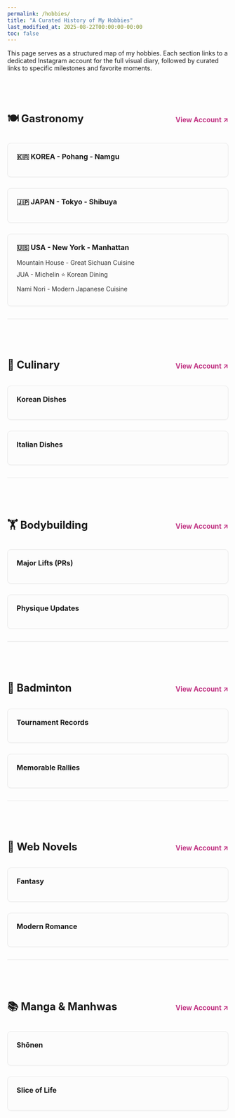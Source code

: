 ```yaml
---
permalink: /hobbies/
title: "A Curated History of My Hobbies"
last_modified_at: 2025-08-22T00:00:00-00:00
toc: false
---
```


<style>
    .hobby-section {
        margin-top: 4em;
        padding-bottom: 2em;
        border-bottom: 2px solid #f0f0f0;
    }
    .hobby-section:last-child {
        border-bottom: none;
    }
    .hobby-header {
        display: flex;
        align-items: baseline; /* 수정 2: 세로 정렬 기준을 'center'에서 'baseline'으로 변경 */
        justify-content: space-between;
        flex-wrap: wrap;
        margin-bottom: 2em;
    }
    .hobby-header h2 {
        font-size: 1.7em; /* 수정 1: 대주제 제목 크기 조정 (2em -> 1.7em) */
        margin-bottom: 0.2em;
    }
    .hobby-header a.insta-account {
        font-size: 1.1em;
        font-weight: bold;
        text-decoration: none;
        color: #c13584; /* Instagram-like color */
        flex-shrink: 0;
        margin-left: 15px;
    }
    .hobby-log-grid {
        display: grid;
        grid-template-columns: repeat(auto-fill, minmax(300px, 1fr));
        gap: 25px;
    }
    .log-category {
        border: 1px solid #e9e9e9;
        border-radius: 8px;
        padding: 20px;
        background-color: #fcfcfc;
        transition: box-shadow 0.2s ease-in-out, transform 0.2s ease-in-out;
        box-shadow: 0 1px 3px rgba(0,0,0,0.04);
    }
    .log-category:hover {
        transform: translateY(-4px);
        box-shadow: 0 5px 15px rgba(0,0,0,0.08);
    }
    .log-category h4 {
        border-bottom: none;
        padding-bottom: 0;
        margin-top: 0;
        margin-bottom: 1em;
        font-size: 1.15em;
    }
    .log-category ul {
        list-style-type: none;
        padding-left: 0;
        margin: 0;
    }
    .log-category li {
        margin-bottom: 0.7em;
    }
    .log-category a {
        text-decoration: none;
        color: #333;
        transition: color 0.2s;
    }
    .log-category a:hover {
        color: #007bff;
    }
</style>

This page serves as a structured map of my hobbies. Each section links to a dedicated Instagram account for the full visual diary, followed by curated links to specific milestones and favorite moments.

<div class="hobby-section">
    <div class="hobby-header">
        <h2>🍽️ Gastronomy</h2>
        <a href="https://www.instagram.com/gastronomy_hajae/" class="insta-account" target="_blank">View Account ↗</a>
    </div>
    <div class="hobby-log-grid">
        <div class="log-category">
            <h4>🇰🇷 KOREA - Pohang - Namgu</h4>
            <ul>
                <!-- <li><a href="INSTAGRAM_POST_URL_HERE" target="_blank">Restaurant Name A - A delightful dinner</a></li> -->
                </ul>
        </div>
        <div class="log-category">
            <h4>🇯🇵 JAPAN - Tokyo - Shibuya</h4>
            <ul>
                <!-- <li><a href="INSTAGRAM_POST_URL_HERE" target="_blank">Restaurant Name B - Unforgettable ramen</a></li> -->
                </ul>
        </div>
        <div class="log-category">
            <h4>🇺🇸 USA - New York - Manhattan</h4>
            <ul>
                <li><a href="https://www.instagram.com/p/DNpfcYtN4Jc/?utm_source=ig_web_copy_link&igsh=MzRlODBiNWFlZA==" target="_blank">Mountain House - Great Sichuan Cuisine</a></li>
                <li><a href="
                https://www.instagram.com/p/DNpeDjnt_Ze/?utm_source=ig_web_copy_link&igsh=MzRlODBiNWFlZA==" target="_blank">JUA - Michelin ⭐ Korean Dining</a></li>
                <li><a href="https://www.instagram.com/p/DNqJGsAt7Xl/?utm_source=ig_web_copy_link&igsh=MzRlODBiNWFlZA==" target="_blank">Nami Nori - Modern Japanese Cuisine</a></li>
            </ul>
        </div>
    </div>
</div>

<div class="hobby-section">
    <div class="hobby-header">
        <h2>🍳 Culinary</h2>
        <a href="INSTAGRAM_CULINARY_URL" class="insta-account" target="_blank">View Account ↗</a>
    </div>
    <div class="hobby-log-grid">
        <div class="log-category">
            <h4>Korean Dishes</h4>
            <ul>
                </ul>
        </div>
        <div class="log-category">
            <h4>Italian Dishes</h4>
            <ul>
                </ul>
        </div>
    </div>
</div>

<div class="hobby-section">
    <div class="hobby-header">
        <h2>🏋️ Bodybuilding</h2>
        <a href="INSTAGRAM_BODYBUILDING_URL" class="insta-account" target="_blank">View Account ↗</a>
    </div>
    <div class="hobby-log-grid">
        <div class="log-category">
            <h4>Major Lifts (PRs)</h4>
            <ul>
                </ul>
        </div>
        <div class="log-category">
            <h4>Physique Updates</h4>
            <ul>
                </ul>
        </div>
    </div>
</div>

<div class="hobby-section">
    <div class="hobby-header">
        <h2>🏸 Badminton</h2>
        <a href="INSTAGRAM_BADMINTON_URL" class="insta-account" target="_blank">View Account ↗</a>
    </div>
    <div class="hobby-log-grid">
        <div class="log-category">
            <h4>Tournament Records</h4>
            <ul>
                </ul>
        </div>
        <div class="log-category">
            <h4>Memorable Rallies</h4>
            <ul>
                </ul>
        </div>
    </div>
</div>

<div class="hobby-section">
    <div class="hobby-header">
        <h2>📱 Web Novels</h2>
        <a href="INSTAGRAM_WEBNOVEL_URL" class="insta-account" target="_blank">View Account ↗</a>
    </div>
    <div class="hobby-log-grid">
        <div class="log-category">
            <h4>Fantasy</h4>
            <ul>
                </ul>
        </div>
        <div class="log-category">
            <h4>Modern Romance</h4>
            <ul>
                </ul>
        </div>
    </div>
</div>

<div class="hobby-section">
    <div class="hobby-header">
        <h2>📚 Manga & Manhwas</h2>
        <a href="INSTAGRAM_MANGA_URL" class="insta-account" target="_blank">View Account ↗</a>
    </div>
    <div class="hobby-log-grid">
        <div class="log-category">
            <h4>Shōnen</h4>
            <ul>
                </ul>
        </div>
        <div class="log-category">
            <h4>Slice of Life</h4>
            <ul>
                </ul>
        </div>
    </div>
</div>